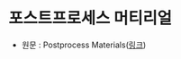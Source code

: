 # 포스트프로세스 머티리얼

- 원문 : Postprocess Materials([링크](https://developer.unigine.com/en/docs/2.11/content/materials/library/postprocess/?rlang=cpp))